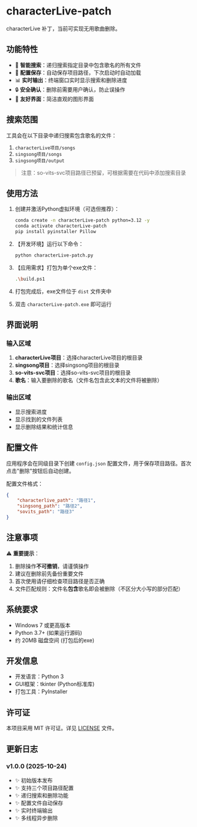 # characterLive-patch

characterLive 补丁，当前可实现无用歌曲删除。

## 功能特性

- 🎯 **智能搜索**：递归搜索指定目录中包含歌名的所有文件
- 💾 **配置保存**：自动保存项目路径，下次启动时自动加载
- 📊 **实时输出**：终端窗口实时显示搜索和删除进度
- 🔒 **安全确认**：删除前需要用户确认，防止误操作
- 🎨 **友好界面**：简洁直观的图形界面

## 搜索范围

工具会在以下目录中递归搜索包含歌名的文件：

1. `characterLive项目/songs`
2. `singsong项目/songs`
3. `singsong项目/output`

> 注意：so-vits-svc项目路径已预留，可根据需要在代码中添加搜索目录

## 使用方法

1. 创建并激活Python虚拟环境（可选但推荐）：

   ```bash
   conda create -n characterLive-patch python=3.12 -y
   conda activate characterLive-patch
   pip install pyinstaller Pillow
   ```

2. 【开发环境】运行以下命令：

   ```bash
   python characterLive-patch.py
   ```

3. 【应用需求】打包为单个exe文件：

   ```bash
   .\build.ps1
   ```

4. 打包完成后，exe文件位于 `dist` 文件夹中

5. 双击 `characterLive-patch.exe` 即可运行

## 界面说明

### 输入区域

1. **characterLive项目**：选择characterLive项目的根目录
2. **singsong项目**：选择singsong项目的根目录
3. **so-vits-svc项目**：选择so-vits-svc项目的根目录
4. **歌名**：输入要删除的歌名（文件名包含此文本的文件将被删除）

### 输出区域

- 显示搜索进度
- 显示找到的文件列表
- 显示删除结果和统计信息

## 配置文件

应用程序会在同级目录下创建 `config.json` 配置文件，用于保存项目路径。首次点击"删除"按钮后自动创建。

配置文件格式：

```json
{
    "characterlive_path": "路径1",
    "singsong_path": "路径2",
    "sovits_path": "路径3"
}
```

## 注意事项

⚠️ **重要提示**：

1. 删除操作**不可撤销**，请谨慎操作
2. 建议在删除前先备份重要文件
3. 首次使用请仔细检查项目路径是否正确
4. 文件匹配规则：文件名**包含**歌名即会被删除（不区分大小写的部分匹配）

## 系统要求

- Windows 7 或更高版本
- Python 3.7+ (如果运行源码)
- 约 20MB 磁盘空间 (打包后的exe)

## 开发信息

- 开发语言：Python 3
- GUI框架：tkinter (Python标准库)
- 打包工具：PyInstaller

## 许可证

本项目采用 MIT 许可证。详见 [LICENSE](LICENSE) 文件。

## 更新日志

### v1.0.0 (2025-10-24)

- ✨ 初始版本发布
- ✨ 支持三个项目路径配置
- ✨ 递归搜索和删除功能
- ✨ 配置文件自动保存
- ✨ 实时终端输出
- ✨ 多线程异步删除
